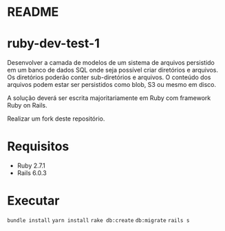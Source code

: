 # README

# ruby-dev-test-1
Desenvolver a camada de modelos de um sistema de arquivos persistido em um banco de dados SQL onde seja possível criar diretórios e arquivos. Os diretórios poderão conter sub-diretórios e arquivos. O conteúdo dos arquivos podem estar ser persistidos como blob, S3 ou mesmo em disco.

A solução deverá ser escrita majoritariamente em Ruby com framework Ruby on Rails.

Realizar um fork deste repositório.

# Requisitos
- Ruby 2.7.1
- Rails 6.0.3

# Executar

``bundle install``
``yarn install``
``rake db:create``
``db:migrate``
``rails s``

